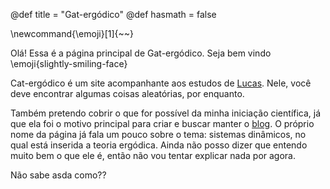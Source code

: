 @def title = "Gat-ergódico"
@def hasmath = false

\newcommand{\emoji}[1]{~~~<i class="twa twa-!#1"></i>~~~}

Olá! Essa é a página principal de Gat-ergódico. Seja bem vindo \emoji{slightly-smiling-face}

Cat-ergódico é um site acompanhante aos estudos de [Lucas](/sobre). Nele, você deve encontrar algumas coisas aleatórias, por enquanto.

Também pretendo cobrir o que for possível da minha iniciação científica, já que ela foi o motivo principal para criar e buscar manter o [blog](/blog). O próprio nome da página já fala um pouco sobre o tema: sistemas dinâmicos, no qual está inserida a teoria ergódica. Ainda não posso dizer que entendo muito bem o que ele é, então não vou tentar explicar nada por agora.

Não sabe asda como??
